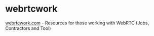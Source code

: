 # webrtcwork
[webrtcwork.com](https://webrtcwork.com/) - Resources for those working with WebRTC (Jobs, Contractors and Tool)
